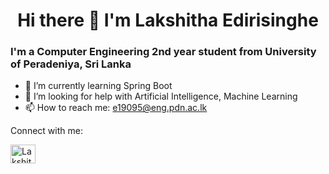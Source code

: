 <h1 align="center"> Hi there 👋 I'm Lakshitha Edirisinghe </h1>
<h3>I'm a <b>Computer Engineering</b> 2nd year student from University of Peradeniya, Sri Lanka</h3>


- 🌱 I’m currently learning Spring Boot
- 🤔 I’m looking for help with Artificial Intelligence, Machine Learning
- 📫 How to reach me: e19095@eng.pdn.ac.lk

Connect with me:
<p>
<a href="https://www.linkedin.com/in/lakshitha-edirisinghe-128633244/" target="blank">
  <img align="center" src="https://raw.githubusercontent.com/rahuldkjain/github-profile-readme-generator/master/src/images/icons/Social/linked-in-alt.svg" alt="Lakshitha Edirisinghe" height="30" width="40" />
</a>
</p>
